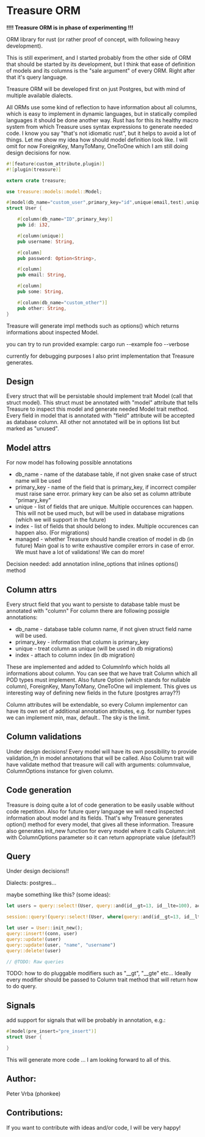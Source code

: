 Treasure ORM
============

**!!!! Treasure ORM is in phase of experimenting !!!**

ORM library for rust (or rather proof of concept, with following heavy development).

This is still experiment, and I started probably from the other side of ORM that should be started by its development, 
but I think that ease of definition of models and its columns is the "sale argument" of every ORM.
Right after that it's query language.

Treasure ORM will be developed first on just Postgres, but with mind of multiple available dialects.

All ORMs use some kind of reflection to have information about all columns, which is easy to implement in dynamic languages,
but in statically compiled languages it should be done another way.
Rust has for this its healthy macro system from which Treasure uses syntax expressions to generate needed code.
I know you say "that's not idiomatic rust", but it helps to avoid a lot of things.
Let me show my idea how should model definition look like. I will omit for now ForeignKey, ManyToMany, OneToOne which
I am still doing design decisions for now.

```rust
#![feature(custom_attribute,plugin)]
#![plugin(treasure)]

extern crate treasure;

use treasure::models::model::Model;

#[model(db_name="custom_user",primary_key="id",unique(email,test),unique(some,other),index(some,other)]
struct User {

    #[column(db_name="ID",primary_key)]
    pub id: i32,

    #[column(unique)]
    pub username: String,

    #[column]
    pub password: Option<String>,

    #[column]
    pub email: String,

    #[column]
    pub some: String,

    #[column(db_name="custom_other")]
    pub other: String,
}
```

Treasure will generate impl methods such as options() which returns informations about inspected Model.

you can try to run provided example:
    cargo run --example foo --verbose
    
currently for debugging purposes I also print implementation that Treasure generates.
    


Design
------

Every struct that will be persistable should implement trait Model (call that struct model).
This struct must be annotated with "model" attribute that tells Treasure to inspect this model and generate
needed Model trait method. 
Every field in model that is annotated with "field" attribute will be accepted as database column. All other not
annotated will be in options list but marked as "unused".

Model attrs
-----------

For now model has following possible annotations
* db_name - name of the database table, if not given snake case of struct name will be used
* primary_key - name of the field that is primary_key, if incorrect compiler must raise sane error.
    primary key can be also set as column attribute "primary_key"
* unique - list of fields that are unique. Multiple occurences can happen. This will not be used much, but will be used
    in database migrations (which we will support in the future)
* index - list of fields that should belong to index. Multiple occurences can happen also. (For migrations)
* managed - whether Treasure should handle creation of model in db (in future)
Main goal is to write exhaustive compiler errors in case of error. We must have a lot of validations! We can do more!

Decision needed: add annotation inline_options that inlines options() method


Column attrs
------------

Every struct field that you want to persiste to database table must be annotated with "column"
For column there are following possigle annotations:
* db_name - database table column name, if not given struct field name will be used.
* primary_key - information that column is primary_key
* unique - treat column as unique (will be used in db migrations)
* index - attach to column index (in db migration)

These are implemented and added to ColumnInfo which holds all informations about column.
You can see that we have trait Column which all POD types must implement. Also future Option<T> (which stands for nullable column),
ForeignKey, ManyToMany, OneToOne wil implement.
This gives us interesting way of defining new fields in the future (postgres array??)

Column attributes will be extendable, so every Column implementor can have its own set of additional annotation attributes,
e.g. for number types we can implement min, max, default.. The sky is the limit.

Column validations
------------------

Under design decisions!
Every model will have its own possibility to provide validation_fn in model annotations that will be called.
Also Column trait will have validate method that treasure will call with arguments: columnvalue, ColumnOptions instance
for given column.

Code generation
---------------

Treasure is doing quite a lot of code generation to be easily usable without code repetition. Also for future query language
we will need inspected information about model and its fields. That's why Treasure generates option() method for every model,
that gives all these information.
Treasure also generates init_new function for every model where it calls Column::init with ColumnOptions parameter so it
can return appropriate value (default?)


Query
-----

Under design decisions!!

Dialects: postgres...

maybe something like this? (some ideas):

```rust
let users = query::select!(User, query::and(id__gt=13, id__lte=100), active=true).collect()

session::query!(query::select!(User, where(query::and(id__gt=13, id__lte=100), active=true))

let user = User::init_new();
query::insert!(conn, user)
query::update!(user)
query::update!(user, "name", "username")
query::delete!(user)

// @TODO: Raw queries
```

TODO: how to do pluggable modifiers such as "__gt", "__gte" etc...
Ideally every modifier should be passed to Column trait method that will return 
how to do query.


Signals
-------

add support for signals that will be probably in annotation, e.g.:

```rust
#[model(pre_insert="pre_insert")]
struct User {

}
```
    
This will generate more code ... I am looking forward to all of this.
    
    
Author: 
-------
Peter Vrba (phonkee)

Contributions:
--------------
If you want to contribute with ideas and/or code, I will be very happy!


